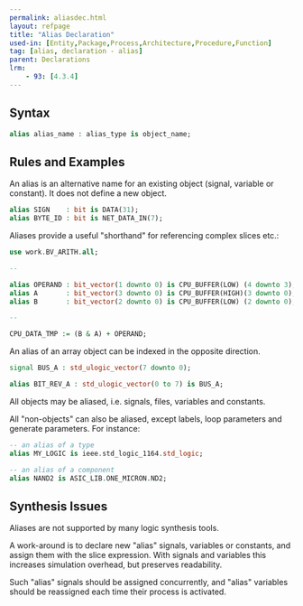 ```yaml
---
permalink: aliasdec.html
layout: refpage
title: "Alias Declaration"
used-in: [Entity,Package,Process,Architecture,Procedure,Function]
tag: [alias, declaration - alias]
parent: Declarations
lrm:
    - 93: [4.3.4]
---
```



## Syntax

```vhdl
alias alias_name : alias_type is object_name;
```

## Rules and Examples

An alias is an alternative name for an existing object (signal, variable or constant). It does not define a new object.
```vhdl
alias SIGN    : bit is DATA(31);
alias BYTE_ID : bit is NET_DATA_IN(7);
```

Aliases provide a useful "shorthand" for referencing complex slices etc.:
```vhdl
use work.BV_ARITH.all;

--

alias OPERAND : bit_vector(1 downto 0) is CPU_BUFFER(LOW) (4 downto 3);
alias A       : bit_vector(3 downto 0) is CPU_BUFFER(HIGH)(3 downto 0);
alias B       : bit_vector(2 downto 0) is CPU_BUFFER(LOW) (2 downto 0);

--

CPU_DATA_TMP := (B & A) + OPERAND;
```

An alias of an array object can be indexed in the opposite direction.
```vhdl
signal BUS_A : std_ulogic_vector(7 downto 0);

alias BIT_REV_A : std_ulogic_vector(0 to 7) is BUS_A;
```

All objects may be aliased, i.e. signals, files, variables and constants.

All "non-objects" can also be aliased, except labels, loop parameters and generate parameters. For instance:

```vhdl
-- an alias of a type
alias MY_LOGIC is ieee.std_logic_1164.std_logic;

-- an alias of a component
alias NAND2 is ASIC_LIB.ONE_MICRON.ND2;
```

## Synthesis Issues

Aliases are not supported by many logic synthesis tools.

A work-around is to declare new "alias" signals, variables or constants, and assign them with the slice expression. With signals and variables this increases simulation overhead, but preserves readability.

Such "alias" signals should be assigned concurrently, and "alias" variables should be reassigned each time their process is activated.
